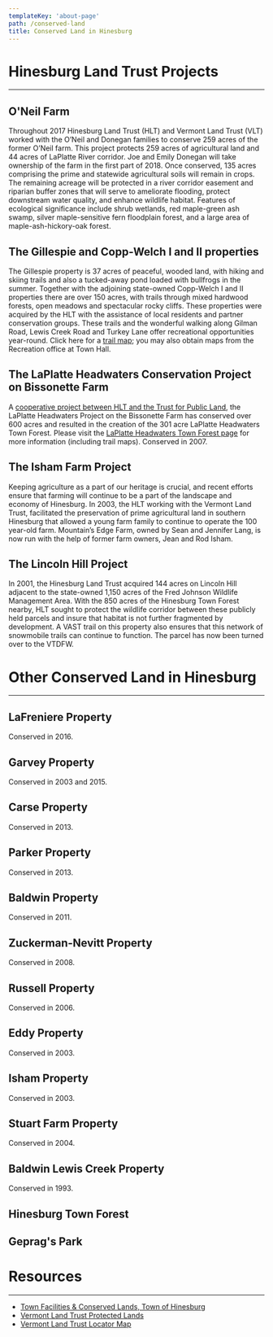 ```yaml
---
templateKey: 'about-page'
path: /conserved-land
title: Conserved Land in Hinesburg
---
```


# Hinesburg Land Trust Projects
____

## O'Neil Farm
Throughout 2017 Hinesburg Land Trust (HLT) and Vermont Land Trust (VLT) worked with the O’Neil and Donegan families to conserve 259 acres of the former O’Neil farm. This project protects 259 acres of agricultural land and 44 acres of LaPlatte River corridor. Joe and Emily Donegan will take ownership of the farm in the first part of 2018.
Once conserved, 135 acres comprising the prime and statewide agricultural soils will remain in crops. The remaining acreage will be protected in a river corridor easement and riparian buffer zones that will serve to ameliorate flooding, protect downstream water quality, and enhance wildlife habitat. Features of ecological significance include shrub wetlands, red maple-green ash swamp, silver maple-sensitive fern floodplain forest, and a large area of maple-ash-hickory-oak forest.

## The Gillespie and Copp-Welch I and II properties
The Gillespie property is 37 acres of peaceful, wooded land, with hiking and skiing trails and also a tucked-away pond loaded with bullfrogs in the summer. Together with the adjoining state-owned Copp-Welch I and II properties there are over 150 acres, with trails through mixed hardwood forests, open meadows and spectacular rocky cliffs. These properties were acquired by the HLT with the assistance of local residents and partner conservation groups. These trails and the wonderful walking along Gilman Road, Lewis Creek Road and Turkey Lane offer recreational opportunities year-round. Click here for a [trail map](http://hinesburg.org/documents/HLT_trail_map.pdf); you may also obtain maps from the Recreation office at Town Hall.

## The LaPlatte Headwaters Conservation Project on Bissonette Farm
A [cooperative project between HLT and the Trust for Public Land](https://www.tpl.org/media-room/bissonette-farm-protected-vt#sm.0001lvjjdjpgbeh7t211ws6kgujs8), the LaPlatte Headwaters Project on the Bissonette Farm has conserved over 600 acres and resulted in the creation of the 301 acre LaPlatte Headwaters Town Forest. Please visit the [LaPlatte Headwaters Town Forest page](http://www.hinesburg.org/lhtf/) for more information (including trail maps). Conserved in 2007.

## The Isham Farm Project
Keeping agriculture as a part of our heritage is crucial, and recent efforts ensure that farming will continue to be a part of the landscape and economy of Hinesburg. In 2003, the HLT working with the Vermont Land Trust, facilitated the preservation of prime agricultural land in southern Hinesburg that allowed a young farm family to continue to operate the 100 year-old farm. Mountain’s Edge Farm, owned by Sean and Jennifer Lang, is now run with the help of former farm owners, Jean and Rod Isham.

## The Lincoln Hill Project
In 2001, the Hinesburg Land Trust acquired 144 acres on Lincoln Hill adjacent to the state-owned 1,150 acres of the Fred Johnson Wildlife Management Area. With the 850 acres of the Hinesburg Town Forest nearby, HLT sought to protect the wildlife corridor between these publicly held parcels and insure that habitat is not further fragmented by development. A VAST trail on this property also ensures that this network of snowmobile trails can continue to function. The parcel has now been turned over to the VTDFW.

# Other Conserved Land in Hinesburg
______

## LaFreniere Property
Conserved in 2016.

## Garvey Property
Conserved in 2003 and 2015.

## Carse Property
Conserved in 2013.

## Parker Property
Conserved in 2013.

## Baldwin Property
Conserved in 2011.

## Zuckerman-Nevitt Property
Conserved in 2008.

## Russell Property
Conserved in 2006.

## Eddy Property
Conserved in 2003.

## Isham Property
Conserved in 2003.

## Stuart Farm Property
Conserved in 2004.

## Baldwin Lewis Creek Property
Conserved in 1993.

## Hinesburg Town Forest

## Geprag's Park


# Resources
______

- [Town Facilities & Conserved Lands, Town of Hinesburg](http://www.hinesburg.org/documents/townplan/townplan_map11_facilities_conserved.pdf)
- [Vermont Land Trust Protected Lands](http://vlt.maps.arcgis.com/apps/Styler/index.html?appid=4af250bb65c148119f84ebf8fa6321ac)
- [Vermont Land Trust Locator Map](img/hinesburg-conserved-land-20180516.jpg)
